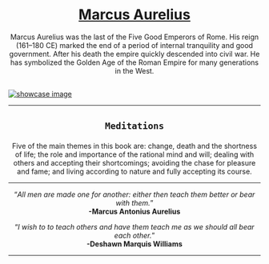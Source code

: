 

<div align="center">
  
  <h1>
    <a href="https://www.youtube.com/watch?v=oc358254_40">
    Marcus Aurelius
    </a>
  </h1>
  <div>
    
    
  Marcus Aurelius was the last of the Five Good Emperors of Rome. 
  His reign (161–180 CE) marked the end of a period of internal tranquility and good government. 
  After his death the empire quickly descended 
  into civil war. He has symbolized the Golden Age of the Roman Empire for many generations in the West.
    
    
  </div>
  
  
</div>

##


[![showcase image](https://github.com/MarquisTheCoder/marcus-aurelius-memorabilia/blob/main/images/marcus.png)](https://marquisthecoder.github.io/marcus-aurelius-memorabilia/)
<hr>

<div align="center"> 
  
  <h2>
    
    Meditations
    
  </h2>
  
  
  
  Five of the main themes in this book are: change, death and the shortness of life; the role and importance of the     rational mind and will; dealing with others and accepting their shortcomings; avoiding the chase for pleasure and     fame; and living according to nature and fully accepting its course.
  
 </div>
 
 <hr>
 
 <div align="center">
  
  <q><i>All men are made one for another: either then teach them better or bear with them.</i></q>
  <br>
  <strong>-Marcus Antonius Aurelius</strong>
  
  <q><i>I wish to to teach others and have them teach me as we should all bear each other.</i></q>
  <br>
  <strong>-Deshawn Marquis Williams</strong>
  
</div>
<hr>
